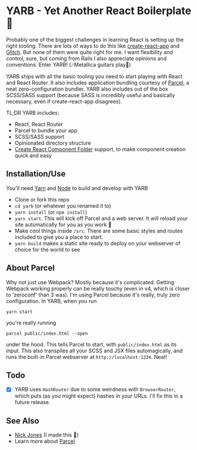 # YARB - Yet Another React Boilerplate 🎉

Probably one of the biggest challenges in learning React is setting up the right tooling. There are lots of ways to do this like [create-react-app](https://github.com/facebook/create-react-app) and [Glitch](www.glitch.com). But none of them were quite right for me. I want flexibility and control, sure, but coming from Rails I also appreciate opinions and conventions. Enter YARB! (🎶Metallica guitars play🤘)

YARB ships with all the basic tooling you need to start playing with React and React Router. It also includes application bundling courtesy of [Parcel](https://parceljs.org), a neat zero-configuration bundler. YARB also includes out of the box SCSS/SASS support (because SASS is incredibly useful and basically necessary, even if create-react-app disagrees).

TL;DR YARB includes:
- React, React Router
- Parcel to bundle your app
- SCSS/SASS support
- Opinionated directory structure
- [Create React Component Folder](https://www.npmjs.com/package/create-react-component-folder) support, to make component creation quick and easy


## Installation/Use
You'll need [Yarn](https://github.com/yarnpkg/yarn) and [Node](https://github.com/nodejs/node) to build and develop with YARB

- Clone or fork this repo
- `cd yarb` (or whatever you renamed it to)
- `yarn install` (or `npm install`)
- `yarn start`. This will kick off Parcel and a web server. It will reload your site automatically for you as you work 🙌
- Make cool things inside `/src`. There are some basic styles and routes included to give you a place to start.
- `yarn build` makes a static site ready to deploy on your webserver of choice for the world to see

## About Parcel
Why not just use Webpack? Mostly because it's complicated. Getting Webpack working properly can be really touchy (even in v4, which is closer to 'zeroconf' than 3 was). I'm using Parcel because it's really, truly zero configuration. In YARB, when you run

`yarn start`

you're really running

`parcel public/index.html --open`

under the hood. This tells Parcel to start, with `public/index.html` as its input. This also transpiles all your SCSS and JSX files automagically, and runs the built-in Parcel webserver at `http://localhost:1234`. Neat!

## Todo
- [x] YARB uses `HashRouter` due to some weirdness with `BrowserRouter`, which puts (as you might expect) hashes in your URLs. I'll fix this in a future release.

## See Also
- [Nick Jones](https://www.nickmjones.me) (I made this 👋)
- Learn more about [Parcel](https://parceljs.org)
